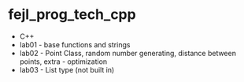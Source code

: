 # fejl_prog_tech_cpp
* C++
* lab01 - base functions and strings 
* lab02 - Point Class, random number generating, distance between points, extra - optimization
* lab03 - List type (not built in)